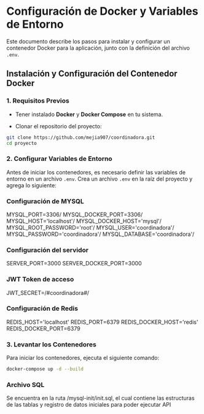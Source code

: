 # Configuración de Docker y Variables de Entorno

Este documento describe los pasos para instalar y configurar un contenedor Docker para la aplicación, junto con la definición del archivo `.env`.

## Instalación y Configuración del Contenedor Docker

### 1. Requisitos Previos
- Tener instalado **Docker** y **Docker Compose** en tu sistema.

- Clonar el repositorio del proyecto:
```sh
git clone https://github.com/mejia907/coordinadora.git
cd proyecto
```

### 2. Configurar Variables de Entorno
Antes de iniciar los contenedores, es necesario definir las variables de entorno en un archivo `.env`. Crea un archivo `.env` en la raíz del proyecto y agrega lo siguiente:

### Configuración de MYSQL
MYSQL_PORT=3306/
MYSQL_DOCKER_PORT=3306/
MYSQL_HOST='localhost'/
MYSQL_DOCKER_HOST='mysql'/
MYSQL_ROOT_PASSWORD='root'/
MYSQL_USER='coordinadora'/
MYSQL_PASSWORD='coordinadora'/
MYSQL_DATABASE='coordinadora'/

### Configuración del servidor
SERVER_PORT=3000
SERVER_DOCKER_PORT=3000

### JWT Token de acceso
JWT_SECRET=/#coordinadora#/

### Configuración de Redis
REDIS_HOST='localhost'
REDIS_PORT=6379
REDIS_DOCKER_HOST='redis'
REDIS_DOCKER_PORT=6379

### 3. Levantar los Contenedores
Para iniciar los contenedores, ejecuta el siguiente comando:

```sh
docker-compose up -d --build
```

### Archivo SQL
Se encuentra en la ruta /mysql-init/init.sql, el cual contiene las estructuras de las tablas y registro de datos iniciales para poder ejecutar API